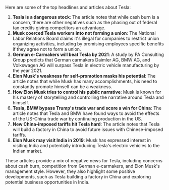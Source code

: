 Here are some of the top headlines and articles about Tesla:

1. **Tesla is a dangerous stock**: The article notes that while cash burn is a concern, there are other negatives such as the phasing out of federal tax credits giving competitors an advantage.
2. **Musk coerced Tesla workers into not forming a union**: The National Labor Relations Board claims it's illegal for companies to restrict union organizing activities, including by promising employees specific benefits if they agree not to form a union.
3. **German e-Carmakers will beat Tesla by 2021**: A study by PA Consulting Group predicts that German carmakers Daimler AG, BMW AG, and Volkswagen AG will surpass Tesla in electric vehicle manufacturing by the year 2021.
4. **Elon Musk's weakness for self-promotion masks his potential**: The article notes that while Musk has many accomplishments, his need to constantly promote himself can be a weakness.
5. **How Elon Musk tries to control his public narrative**: Musk is known for his mastery of storytelling and controlling the narrative around Tesla and himself.
6. **Tesla, BMW bypass Trump's trade war and score a win for China**: The article notes that Tesla and BMW have found ways to avoid the effects of the US-China trade war by continuing production in the US.
7. **New China-imposed tariffs hit Tesla hard**: The article notes that Tesla will build a factory in China to avoid future issues with Chinese-imposed tariffs.
8. **Elon Musk may visit India in 2019**: Musk has expressed interest in visiting India and potentially introducing Tesla's electric vehicles to the Indian market.

These articles provide a mix of negative news for Tesla, including concerns about cash burn, competition from German e-carmakers, and Elon Musk's management style. However, they also highlight some positive developments, such as Tesla building a factory in China and exploring potential business opportunities in India.